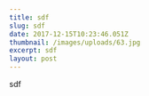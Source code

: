 ```yaml
---
title: sdf
slug: sdf
date: 2017-12-15T10:23:46.051Z
thumbnail: /images/uploads/63.jpg
excerpt: sdf
layout: post
---
```

sdf
